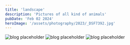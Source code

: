 ```yaml
---
title: 'landscape'
description: 'Pictures of all kind of animals'
pubDate: 'Feb 02 2024'
heroImage: '/assets/photography/2023/_DSF7392.jpg'
---
```


![blog placeholder](/assets/photography/2021/2021-05.jpg)
![blog placeholder](/assets/photography/2020/DSCF1442.jpeg)
![blog placeholder](/assets/photography/2022/2022-10.jpeg)